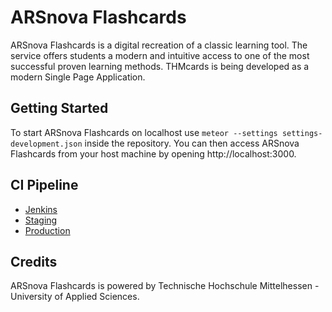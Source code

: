 # ARSnova Flashcards

ARSnova Flashcards is a digital recreation of a classic learning tool. The service offers students a modern and intuitive access to one of the most successful proven learning methods. THMcards is being developed as a modern Single Page Application.

## Getting Started

To start ARSnova Flashcards on localhost use `meteor --settings settings-development.json` inside the repository. You can then access ARSnova Flashcards from your host machine by opening http://localhost:3000.

## CI Pipeline

- [Jenkins](http://trautrims.com:8080/view/Flashcards/)
- [Staging](http://arsnovaflashcards.meteor.com)
- [Production](http://cards2.mni.thm.de)


## Credits

ARSnova Flashcards is powered by Technische Hochschule Mittelhessen - University of Applied Sciences.
